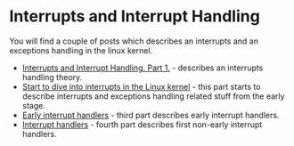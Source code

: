 # Interrupts and Interrupt Handling

You will find a couple of posts which describes an interrupts and an exceptions handling in the linux kernel.

* [Interrupts and Interrupt Handling. Part 1.](https://github.com/0xAX/linux-insides/blob/master/interrupts/interrupts-1.md) - describes an interrupts handling theory.
* [Start to dive into interrupts in the Linux kernel](https://github.com/0xAX/linux-insides/blob/master/interrupts/interrupts-2.md) - this part starts to describe interrupts and exceptions handling related stuff from the early stage.
* [Early interrupt handlers](https://github.com/0xAX/linux-insides/blob/master/interrupts/interrupts-3.md) - third part describes early interrupt handlers.
* [Interrupt handlers](https://github.com/0xAX/linux-insides/blob/master/interrupts/interrupts-4.md) - fourth part describes first non-early interrupt handlers.
